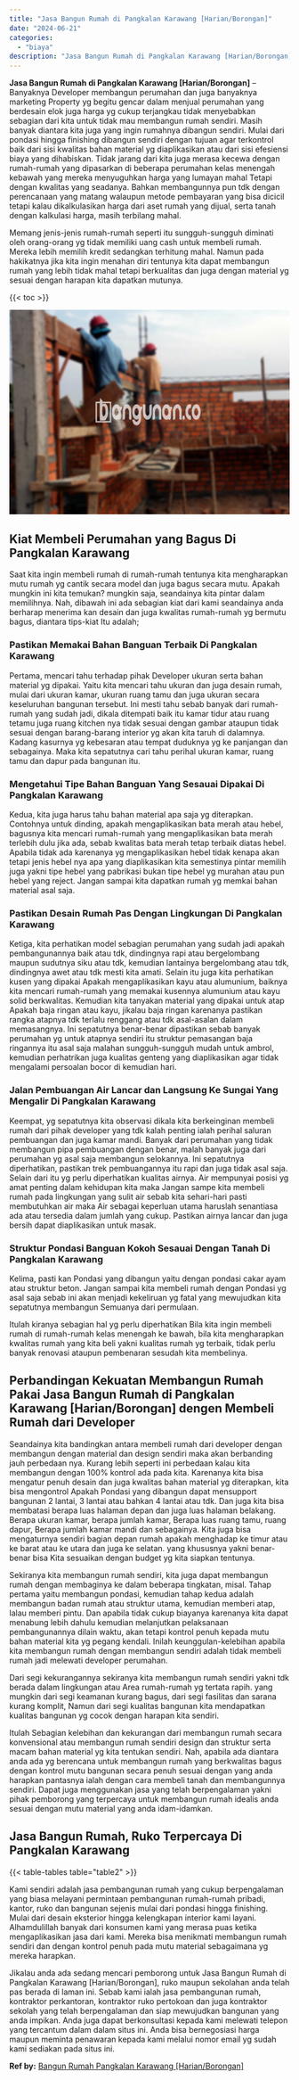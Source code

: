 ```yaml
---
title: "Jasa Bangun Rumah di Pangkalan Karawang [Harian/Borongan]"
date: "2024-06-21"
categories: 
  - "biaya"
description: "Jasa Bangun Rumah di Pangkalan Karawang [Harian/Borongan]. Jikalau anda ada sedang mencari pemborong untuk Jasa Bangun Rumah di Pangkalan Karawang [Harian/B..."
---
```


**Jasa Bangun Rumah di Pangkalan Karawang \[Harian/Borongan\]** – Banyaknya Developer membangun perumahan dan juga banyaknya marketing Property yg begitu gencar dalam menjual perumahan yang berdesain elok juga harga yg cukup terjangkau tidak menyebabkan sebagian dari kita untuk tidak mau membangun rumah sendiri. Masih banyak diantara kita juga yang ingin rumahnya dibangun sendiri. Mulai dari pondasi hingga finishing dibangun sendiri dengan tujuan agar terkontrol baik dari sisi kwalitas bahan material yg diaplikasikan atau dari sisi efesiensi biaya yang dihabiskan. Tidak jarang dari kita juga merasa kecewa dengan rumah-rumah yang dipasarkan di beberapa perumahan kelas menengah kebawah yang mereka menyuguhkan harga yang lumayan mahal Tetapi dengan kwalitas yang seadanya. Bahkan membangunnya pun tdk dengan perencanaan yang matang walaupun metode pembayaran yang bisa dicicil tetapi kalau dikalkulasikan harga dari aset rumah yang dijual, serta tanah dengan kalkulasi harga, masih terbilang mahal.

Memang jenis-jenis rumah-rumah seperti itu sungguh-sungguh diminati oleh orang-orang yg tidak memiliki uang cash untuk membeli rumah. Mereka lebih memilih kredit sedangkan terhitung mahal. Namun pada hakikatnya jika kita ingin menahan diri tentunya kita dapat membangun rumah yang lebih tidak mahal tetapi berkualitas dan juga dengan material yg sesuai dengan harapan kita dapatkan mutunya.

{{< toc >}}

![Jasa Bangun Rumah di Pangkalan Karawang [Harian/Borongan]](/images/borong-bangunan-34.png)

## Kiat Membeli Perumahan yang Bagus Di Pangkalan Karawang

Saat kita ingin membeli rumah di rumah-rumah tentunya kita mengharapkan mutu rumah yg cantik secara model dan juga bagus secara mutu. Apakah mungkin ini kita temukan? mungkin saja, seandainya kita pintar dalam memilihnya. Nah, dibawah ini ada sebagian kiat dari kami seandainya anda berharap menerima kan desain dan juga kwalitas rumah-rumah yg bermutu bagus, diantara tips-kiat Itu adalah;

### Pastikan Memakai Bahan Banguan Terbaik Di Pangkalan Karawang

Pertama, mencari tahu terhadap pihak Developer ukuran serta bahan material yg dipakai. Yaitu kita mencari tahu ukuran dan juga desain rumah, mulai dari ukuran kamar, ukuran ruang tamu dan juga ukuran secara keseluruhan bangunan tersebut. Ini mesti tahu sebab banyak dari rumah-rumah yang sudah jadi, dikala ditempati baik itu kamar tidur atau ruang tetamu juga ruang kitchen nya tidak sesuai dengan gambar ataupun tidak sesuai dengan barang-barang interior yg akan kita taruh di dalamnya. Kadang kasurnya yg kebesaran atau tempat duduknya yg ke panjangan dan sebagainya. Maka kita sepatutnya cari tahu perihal ukuran kamar, ruang tamu dan dapur pada bangunan itu.

### Mengetahui Tipe Bahan Banguan Yang Sesauai Dipakai Di Pangkalan Karawang

Kedua, kita juga harus tahu bahan material apa saja yg diterapkan. Contohnya untuk dinding, apakah mengaplikasikan bata merah atau hebel, bagusnya kita mencari rumah-rumah yang mengaplikasikan bata merah terlebih dulu jika ada, sebab kwalitas bata merah tetap terbaik diatas hebel. Apabila tidak ada karenanya yg mengaplikasikan hebel tidak kenapa akan tetapi jenis hebel nya apa yang diaplikasikan kita semestinya pintar memilih juga yakni tipe hebel yang pabrikasi bukan tipe hebel yg murahan atau pun hebel yang reject. Jangan sampai kita dapatkan rumah yg memkai bahan material asal saja.

### Pastikan Desain Rumah Pas Dengan Lingkungan Di Pangkalan Karawang

Ketiga, kita perhatikan model sebagian perumahan yang sudah jadi apakah pembangunannya baik atau tdk, dindingnya rapi atau bergelombang maupun sudutnya siku atau tdk, kemudian lantainya bergelombang atau tdk, dindingnya awet atau tdk mesti kita amati. Selain itu juga kita perhatikan kusen yang dipakai Apakah mengaplikasikan kayu atau alumunium, baiknya kita mencari rumah-rumah yang memakai kusennya alumunium atau kayu solid berkwalitas. Kemudian kita tanyakan material yang dipakai untuk atap Apakah baja ringan atau kayu, jikalau baja ringan karenanya pastikan rangka atapnya tdk terlalu renggang atau tdk asal-asalan dalam memasangnya. Ini sepatutnya benar-benar dipastikan sebab banyak perumahan yg untuk atapnya sendiri itu struktur pemasangan baja ringannya itu asal saja malahan sungguh-sungguh mudah untuk ambrol, kemudian perhatrikan juga kualitas genteng yang diaplikasikan agar tidak mengalami persoalan bocor di kemudian hari.

### Jalan Pembuangan Air Lancar dan Langsung Ke Sungai Yang Mengalir Di Pangkalan Karawang

Keempat, yg sepatutnya kita observasi dikala kita berkeinginan membeli rumah dari pihak developer yang tdk kalah penting ialah perihal saluran pembuangan dan juga kamar mandi. Banyak dari perumahan yang tidak membangun pipa pembuangan dengan benar, malah banyak juga dari perumahan yg asal saja membangun selokannya. Ini sepatutnya diperhatikan, pastikan trek pembuangannya itu rapi dan juga tidak asal saja. Selain dari itu yg perlu diperhatikan kualitas airnya. Air mempunyai posisi yg amat penting dalam kehidupan kita maka Jangan sampe kita membeli rumah pada lingkungan yang sulit air sebab kita sehari-hari pasti membutuhkan air maka Air sebagai keperluan utama haruslah senantiasa ada atau tersedia dalam jumlah yang cukup. Pastikan airnya lancar dan juga bersih dapat diaplikasikan untuk masak.

### Struktur Pondasi Banguan Kokoh Sesauai Dengan Tanah Di Pangkalan Karawang

Kelima, pasti kan Pondasi yang dibangun yaitu dengan pondasi cakar ayam atau struktur beton. Jangan sampai kita membeli rumah dengan Pondasi yg asal saja sebab ini akan menjadi kekeliruan yg fatal yang mewujudkan kita sepatutnya membangun Semuanya dari permulaan.

Itulah kiranya sebagian hal yg perlu diperhatikan Bila kita ingin membeli rumah di rumah-rumah kelas menengah ke bawah, bila kita mengharapkan kwalitas rumah yang kita beli yakni kualitas rumah yg terbaik, tidak perlu banyak renovasi ataupun pembenaran sesudah kita membelinya.

## Perbandingan Kekuatan Membangun Rumah Pakai Jasa Bangun Rumah di Pangkalan Karawang \[Harian/Borongan\] dengen Membeli Rumah dari Developer

Seandainya kita bandingkan antara membeli rumah dari developer dengan membangun dengan material dan design sendiri maka akan berbanding jauh perbedaan nya. Kurang lebih seperti ini perbedaan kalau kita membangun dengan 100% kontrol ada pada kita. Karenanya kita bisa mengatur penuh desain dan juga kwalitas bahan material yg diterapkan, kita bisa mengontrol Apakah Pondasi yang dibangun dapat mensupport bangunan 2 lantai, 3 lantai atau bahkan 4 lantai atau tdk. Dan juga kita bisa membatasi berapa luas halaman depan dan juga luas halaman belakang. Berapa ukuran kamar, berapa jumlah kamar, Berapa luas ruang tamu, ruang dapur, Berapa jumlah kamar mandi dan sebagainya. Kita juga bisa mengaturnya sendiri bagian depan rumah apakah menghadap ke timur atau ke barat atau ke utara dan juga ke selatan. yang khususnya yakni benar-benar bisa Kita sesuaikan dengan budget yg kita siapkan tentunya.

Sekiranya kita membangun rumah sendiri, kita juga dapat membangun rumah dengan membaginya ke dalam beberapa tingkatan, misal. Tahap pertama yaitu membangun pondasi, kemudian tahap kedua adalah membangun badan rumah atau struktur utama, kemudian memberi atap, lalau memberi pintu. Dan apabila tidak cukup biayanya karenanya kita dapat menabung lebih dahulu kemudian melanjutkan pelaksanaan pembangunannya dilain waktu, akan tetapi kontrol penuh kepada mutu bahan material kita yg pegang kendali. Inilah keunggulan-kelebihan apabila kita membangun rumah dengan membangun sendiri adalah tidak membeli rumah jadi melewati developer perumahan.

Dari segi kekurangannya sekiranya kita membangun rumah sendiri yakni tdk berada dalam lingkungan atau Area rumah-rumah yg tertata rapih. yang mungkin dari segi keamanan kurang bagus, dari segi fasilitas dan sarana kurang komplit, Namun dari segi kualitas bangunan kita mendapatkan kualitas bangunan yg cocok dengan harapan kita sendiri.

Itulah Sebagian kelebihan dan kekurangan dari membangun rumah secara konvensional atau membangun rumah sendiri design dan struktur serta macam bahan material yg kita tentukan sendiri. Nah, apabila ada diantara anda ada yg berencana untuk membangun rumah yang berkwalitas bagus dengan kontrol mutu bangunan secara penuh sesuai dengan yang anda harapkan pantasnya ialah dengan cara membeli tanah dan membangunnya sendiri. Dapat juga menggunakan jasa yang telah berpengalaman yakni pihak pemborong yang terpercaya untuk membangun rumah idealis anda sesuai dengan mutu material yang anda idam-idamkan.

## Jasa Bangun Rumah, Ruko Terpercaya Di Pangkalan Karawang

{{< table-tables table="table2" >}}

Kami sendiri adalah jasa pembangunan rumah yang cukup berpengalaman yang biasa melayani permintaan pembangunan rumah-rumah pribadi, kantor, ruko dan bangunan sejenis mulai dari pondasi hingga finishing. Mulai dari desain eksterior hingga kelengkapan interior kami layani. Alhamdulillah banyak dari konsumen kami yang merasa puas ketika mengaplikasikan jasa dari kami. Mereka bisa menikmati membangun rumah sendiri dan dengan kontrol penuh pada mutu material sebagaimana yg mereka harapkan.

Jikalau anda ada sedang mencari pemborong untuk Jasa Bangun Rumah di Pangkalan Karawang \[Harian/Borongan\], ruko maupun sekolahan anda telah pas berada di laman ini. Sebab kami ialah jasa pembangunan rumah, kontraktor perkantoran, kontraktor ruko pertokoan dan juga kontraktor sekolah yang telah berpengalaman dan siap mewujudkan bangunan yang anda impikan. Anda juga dapat berkonsultasi kepada kami melewati telepon yang tercantum dalam dalam situs ini. Anda bisa bernegosiasi harga maupun meminta penawaran kepada kami melalui nomor email yg sudah kami sediakan pada situs ini.

**Ref by:** [Bangun Rumah Pangkalan Karawang [Harian/Borongan]](https://id.wikipedia.org/wiki/Bangun)
